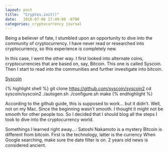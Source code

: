 ```yaml
---
layout: post
title:  "Cryptos.init()"
date:   2016-07-06 17:49:00 -0700
categories: cryptocurrency journal
---
```


Being a believer of fate, I stumbled upon an opportunity to dive into
the community of cryptocurrency.  I have never read or researched into
cryptocurrency, so this experience
is completely new.

In this case, I went the other way.  I first looked into alternate coins,
cryptocurrencies that are based on, say, Bitcoin.  This one is called
Syscoin.  Then I start to read into the communities and further
investigate into bitcoin.

[Syscoin][syscoin-url]

[syscoin-url]: https://www.syscoin.org


{% highlight shell %}
git clone https://github.com/syscoin/syscoin2
cd syscoin/syscoin2
./autogen.sh
./configure.sh
make
{% endhighlight %}

According to the github guide, this is supposed to work... but it
didn't.  Well, not on my Mac.
Since the beginning wasn't smooth.  I thought it might not be smooth for
other people too.  So I decided that I should blog all the steps I took
to dive into the cryptocurrency world.

Somethings I learned right away...:
Satoshi Nakamoto is a mystery
Bitcoin is different from bitcoin.  First is the technology, latter is
the currency
When Google searching, make sure the date filter is on.  2 years old
news is considered ancient.









